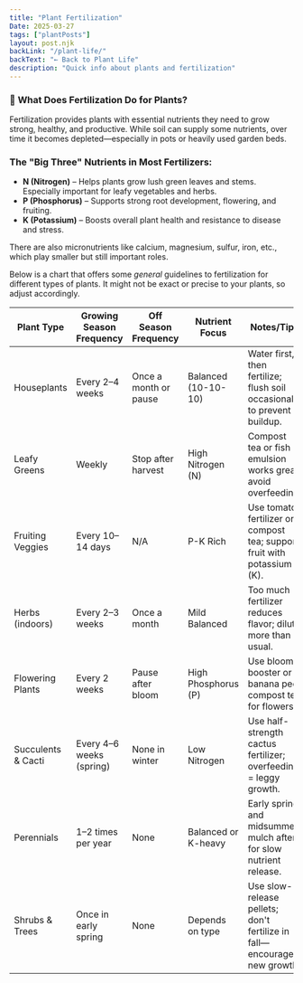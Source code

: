 ```yaml
---
title: "Plant Fertilization"
Date: 2025-03-27
tags: ["plantPosts"]
layout: post.njk
backLink: "/plant-life/"
backText: "← Back to Plant Life"
description: "Quick info about plants and fertilization"
---
```


### 🌱 **What Does Fertilization Do for Plants?**

Fertilization provides plants with essential <span class="accent-word">nutrients</span> they need to grow strong, healthy, and productive. While soil can supply some nutrients, over time it becomes depleted—especially in pots or heavily used garden beds.

### The "Big Three" Nutrients in Most Fertilizers:

- <span class="accent-word">**N</span> (Nitrogen)** – Helps plants grow lush green leaves and stems. Especially important for leafy vegetables and herbs.
- <span class="accent-word">**P</span> (Phosphorus)** – Supports strong root development, flowering, and fruiting.
- <span class="accent-word">**K</span> (Potassium)** – Boosts overall plant health and resistance to disease and stress.

There are also <span class="accent-word">micronutrients</span> like calcium, magnesium, sulfur, iron, etc., which play smaller but still important roles.

Below is a chart that offers some *general* guidelines to fertilization for different types of plants. 
It might not be exact or precise to your plants, so adjust accordingly. 

| Plant Type | Growing Season Frequency | Off Season Frequency | Nutrient Focus | Notes/Tips |
| --- | --- | --- | --- | --- |
| Houseplants | Every 2–4 weeks | Once a month or pause | Balanced (10-10-10) | Water first, then fertilize; flush soil occasionally to prevent buildup. |
| Leafy Greens | Weekly | Stop after harvest | High Nitrogen (N) | Compost tea or fish emulsion works great; avoid overfeeding. |
| Fruiting Veggies | Every 10–14 days | N/A | P-K Rich | Use tomato fertilizer or compost tea; support fruit with potassium (K). |
| Herbs (indoors) | Every 2–3 weeks | Once a month | Mild Balanced | Too much fertilizer reduces flavor; dilute more than usual. |
| Flowering Plants | Every 2 weeks | Pause after bloom | High Phosphorus (P) | Use bloom booster or banana peel compost tea for flowers. |
| Succulents & Cacti | Every 4–6 weeks (spring) | None in winter | Low Nitrogen | Use half-strength cactus fertilizer; overfeeding = leggy growth. |
| Perennials | 1–2 times per year | None | Balanced or K-heavy | Early spring and midsummer; mulch after for slow nutrient release. |
| Shrubs & Trees | Once in early spring | None | Depends on type | Use slow-release pellets; don't fertilize in fall—encourages new growth. |


